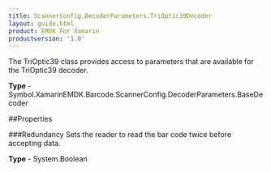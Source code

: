 ```yaml
---
title: ScannerConfig.DecoderParameters.TriOptic39Decoder
layout: guide.html
product: EMDK For Xamarin
productversion: '1.0'
---
```

The TriOptic39 class provides access to parameters that are available for the TriOptic39 decoder.

**Type** - Symbol.XamarinEMDK.Barcode.ScannerConfig.DecoderParameters.BaseDecoder

##Properties

###Redundancy
Sets the reader to read the bar code twice before accepting data.

**Type** - System.Boolean















